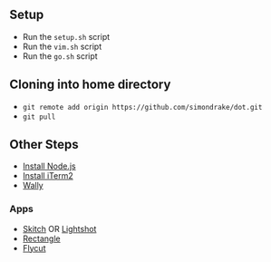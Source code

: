 ## Setup

* Run the `setup.sh` script
* Run the `vim.sh` script
* Run the `go.sh` script

## Cloning into home directory

* `git remote add origin https://github.com/simondrake/dot.git`
* `git pull`

## Other Steps


* [Install Node.js](https://nodejs.org)
* [Install iTerm2](https://iterm2.com/)
* [Wally](https://ergodox-ez.com/pages/wally)

### Apps
* [Skitch](https://evernote.com/products/skitch) OR [Lightshot](https://app.prntscr.com/en/index.html)
* [Rectangle](https://rectangleapp.com/)
* [Flycut](https://github.com/TermiT/Flycut)
